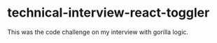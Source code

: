# technical-interview-react-toggler
This was the code challenge on my interview with gorilla logic.
